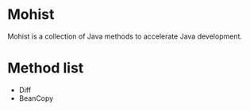 # Mohist

Mohist is a collection of Java methods to accelerate Java development. 

# Method list
- Diff
- BeanCopy

